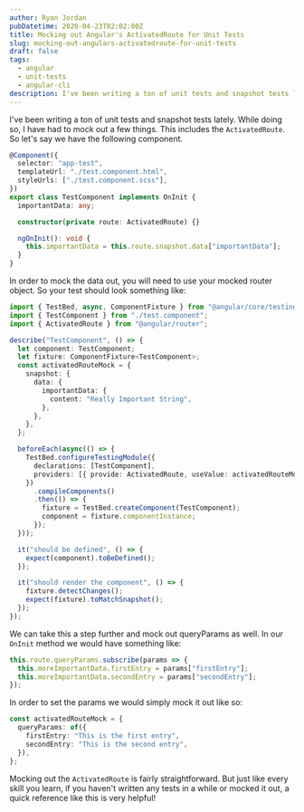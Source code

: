```yaml
---
author: Ryan Jordan
pubDatetime: 2020-04-23T02:02:00Z
title: Mocking out Angular's ActivatedRoute for Unit Tests
slug: mocking-out-angulars-activatedroute-for-unit-tests
draft: false
tags:
  - angular
  - unit-tests
  - angular-cli
description: I've been writing a ton of unit tests and snapshot tests lately. While doing so, I have had to mock out a few things. This includes the `ActivatedRoute`. So let's say we have the following component.
---
```


I've been writing a ton of unit tests and snapshot tests lately. While doing so, I have had to mock out a few things. This includes the `ActivatedRoute`. So let's say we have the following component.

<!--more-->

```typescript
@Component({
  selector: "app-test",
  templateUrl: "./test.component.html",
  styleUrls: ["./test.component.scss"],
})
export class TestComponent implements OnInit {
  importantData: any;

  constructor(private route: ActivatedRoute) {}

  ngOnInit(): void {
    this.importantData = this.route.snapshot.data["importantData"];
  }
}
```

In order to mock the data out, you will need to use your mocked router object. So your test should look something like:

```typescript
import { TestBed, async, ComponentFixture } from "@angular/core/testing";
import { TestComponent } from "./test.component";
import { ActivatedRoute } from "@angular/router";

describe("TestComponent", () => {
  let component: TestComponent;
  let fixture: ComponentFixture<TestComponent>;
  const activatedRouteMock = {
    snapshot: {
      data: {
        importantData: {
          content: "Really Important String",
        },
      },
    },
  };

  beforeEach(async(() => {
    TestBed.configureTestingModule({
      declarations: [TestComponent],
      providers: [{ provide: ActivatedRoute, useValue: activatedRouteMock }],
    })
      .compileComponents()
      .then(() => {
        fixture = TestBed.createComponent(TestComponent);
        component = fixture.componentInstance;
      });
  }));

  it("should be defined", () => {
    expect(component).toBeDefined();
  });

  it("should render the component", () => {
    fixture.detectChanges();
    expect(fixture).toMatchSnapshot();
  });
});
```

We can take this a step further and mock out queryParams as well. In our `OnInit` method we would have something like:

```typescript
this.route.queryParams.subscribe(params => {
  this.moreImportantData.firstEntry = params["firstEntry"];
  this.moreImportantData.secondEntry = params["secondEntry"];
});
```

In order to set the params we would simply mock it out like so:

```typescript
const activatedRouteMock = {
  queryParams: of({
    firstEntry: "This is the first entry",
    secondEntry: "This is the second entry",
  }),
};
```

Mocking out the `ActivatedRoute` is fairly straightforward. But just like every skill you learn, if you haven't written any tests in a while or mocked it out, a quick reference like this is very helpful!
